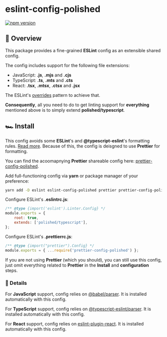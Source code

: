 # eslint-config-polished

[![npm version](https://badge.fury.io/js/eslint-config-polished.svg)](https://badge.fury.io/js/eslint-config-polished)

## 🔎 Overview

This package provides a fine-grained **ESLint** config as an extensible shared config.

The config includes support for the following file extensions:

-   JavaScript: **.js**, **.mjs** and **.cjs**
-   TypeScript: **.ts**, **.mts** and **.cts**
-   React: **.tsx**, **.mtsx**, **.ctsx** and **.jsx**

The ESLint's
[overrides](https://eslint.org/docs/latest/use/configure/configuration-files#how-do-overrides-work)
pattern to achieve that.

**Consequently**, all you need to do to get linting support for **everything** mentioned above is to
simply extend **polished/typescript**.

## 🏎️ Install

This config avoids some **ESLint**'s and **@typescript-eslint**'s formatting rules.
[Read more](https://typescript-eslint.io/linting/troubleshooting/formatting/). Because of this, the
config is deisgned to use **Prettier** for formatting.

You can find the acoomapnying **Prettier** shareable config here:
[prettier-config-polished](https://github.com/dvakatsiienko/turborepo/tree/main/packages/prettier-config-polished).

Add full-functioning config via **yarn** or package manager of your preference:

```sh
yarn add -D eslint eslint-config-polished prettier prettier-config-polished
```

Configure ESLint's **.eslintrc.js**:

```js
/** @type {import('eslint').Linter.Config} */
module.exports = {
    root: true,
    extends: ['polished/typescript'],
};
```

Configure ESLint's **.prettierrc.js**:

```js
/** @type {import("prettier").Config} */
module.exports = { ...require('prettier-config-polished') };
```

If you are not using **Prettier** (which you should), you can still use this config, just omit
everything related to **Prettier** in the **Install** and **configuration** steps.

### 🔬 Details

For **JavaScript** support, config relies on [@babel/parser](https://babeljs.io/docs/babel-parser).
It is installed automatically with this config.

For **TypeScript** support, config relies on
[@typescript-eslint/parser](https://github.com/typescript-eslint/typescript-eslint/tree/master/packages/parser).
It is installed automatically with this config.

For **React** support, config relies on
[eslint-plugin-react](https://github.com/jsx-eslint/eslint-plugin-react). It is installed
automatically with this config.
